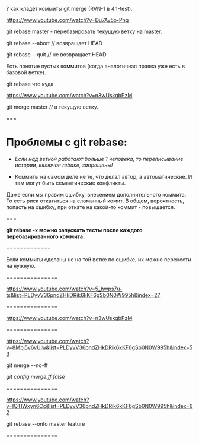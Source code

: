 ? как кладёт коммиты git merge (RVN-1 в 4.1-test).

https://www.youtube.com/watch?v=Du7Ay5o-Png

git rebase master - перебазировать текущую ветку на master.

git rebase --abort // возвращает HEAD

git rebase --quit // не возвращает HEAD

Есть понятие пустых коммитов (когда аналогичная правка уже есть в базовой ветке).

git rebase что куда

https://www.youtube.com/watch?v=n3wUskqbPzM

git merge master // в текущую ветку.

===

# Проблемы с git rebase:

* *Если над веткой работают больше 1 человека, то переписывание истории, включая rebase, запрещены!*

* Коммиты на самом деле не те, что делал автор, а автоматические. И там могут быть семантические конфликты.

Даже если мы правим ошибку, внесением дополнительного коммита.
То есть риск откатиться на сломанный комит.
В общем, вероятность, попасть на ошибку, при откате на какой-то коммит - повышается.

===

**git rebase -x
можно запускать тесты после каждого перебазированного коммита.**

=============

Если коммиты сделаны не на той ветке по ошибке, их можно перенести на нужную.



===============

https://www.youtube.com/watch?v=5_hwps7u-ts&list=PLDyvV36pndZHkDRik6kKF6gSb0N0W995h&index=27

===============

https://www.youtube.com/watch?v=n3wUskqbPzM




===============

https://www.youtube.com/watch?v=8Mpj5v6vUiw&list=PLDyvV36pndZHkDRik6kKF6gSb0N0W995h&index=53

git merge --no-ff


*git config merge.ff false*

===============

https://www.youtube.com/watch?v=IQTlWxyn6Cc&list=PLDyvV36pndZHkDRik6kKF6gSb0N0W995h&index=62


git rebase --onto master feature

===============